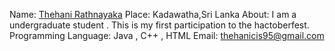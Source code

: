 Name: [Thehani Rathnayaka](https://github.com/thehanir95)
Place: Kadawatha,Sri Lanka
About: I am a undergraduate student . This is my first participation to the hactoberfest. 
Programming Language: Java , C++ , HTML 
Email: thehanicis95@gmail.com
